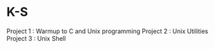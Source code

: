 # K-S

Project 1 : Warmup to C and Unix programming
Project 2 : Unix Utilities
Project 3 : Unix Shell
